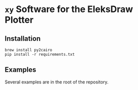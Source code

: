 # `xy` Software for the EleksDraw Plotter

## Installation

    brew install py2cairo
    pip install -r requirements.txt

## Examples

Several examples are in the root of the repository.
